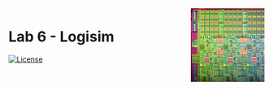 <img src="https://raw.githubusercontent.com/cc3-ug/logo/master/cc3.jpg" width="145px" align="right" />

# Lab 6 - Logisim

[![License](https://img.shields.io/github/license/cc3-ug/lab06-logisim)](https://github.com/cc3-ug/lab06-logisim/blob/master/LICENSE)
